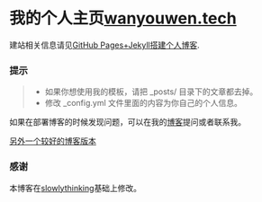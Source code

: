 # 我的个人主页[wanyouwen.tech](http://wanyouwen.tech/)

建站相关信息请见[GitHub Pages+Jekyll搭建个人博客](http://www.weixinyu.info/2017/08/GitHub-Pages+Jekyll%E6%90%AD%E5%BB%BA%E4%B8%AA%E4%BA%BA%E5%8D%9A%E5%AE%A2/). 


### 提示

>* 如果你想使用我的模板，请把 _posts/ 目录下的文章都去掉。
>* 修改 _config.yml 文件里面的内容为你自己的个人信息。

如果在部署博客的时候发现问题，可以在我的[博客](https://github.com/Ewenwan/ewenwan.github.io)提问或者联系我。        


[另外一个较好的博客版本](https://github.com/Ewenwan/myblog)

### 感谢   

本博客在[slowlythinking](https://github.com/slowlythinking/slowlythinking.github.io)基础上修改。  
